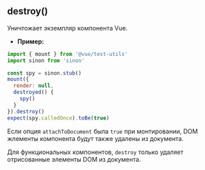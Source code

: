 ## destroy()

Уничтожает экземпляр компонента Vue.

- **Пример:**

```js
import { mount } from '@vue/test-utils'
import sinon from 'sinon'

const spy = sinon.stub()
mount({
  render: null,
  destroyed() {
    spy()
  }
}).destroy()
expect(spy.calledOnce).toBe(true)
```

Если опция `attachToDocument` была `true` при монтировании, DOM жлементы компонента
будут также удалены из документа.

Для функциональных компонентов, `destroy` только удаляет отрисованные элементы DOM из документа.
